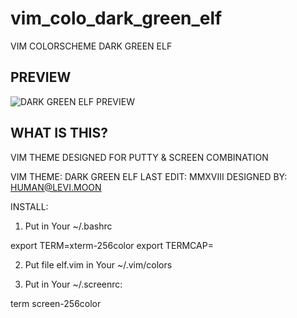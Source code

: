 # vim_colo_dark_green_elf
VIM COLORSCHEME DARK GREEN ELF


## PREVIEW

![DARK GREEN ELF PREVIEW](https://raw.githubusercontent.com/sasumutakahito/vim_colo_dark_green_elf/master/dark_green_elf.gi)

## WHAT IS THIS?

VIM THEME DESIGNED FOR PUTTY & SCREEN COMBINATION

VIM THEME:   DARK GREEN ELF
LAST EDIT:   MMXVIII
DESIGNED BY: HUMAN@LEVI.MOON

INSTALL:

1) Put in Your ~/.bashrc

export TERM=xterm-256color
export TERMCAP=

2) Put file elf.vim in Your ~/.vim/colors

3) Put in Your ~/.screenrc:

term screen-256color

